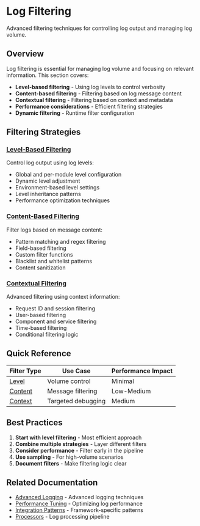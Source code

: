# Log Filtering

Advanced filtering techniques for controlling log output and managing log volume.

## Overview

Log filtering is essential for managing log volume and focusing on relevant information. This section covers:

- **Level-based filtering** - Using log levels to control verbosity
- **Content-based filtering** - Filtering based on log message content
- **Contextual filtering** - Filtering based on context and metadata
- **Performance considerations** - Efficient filtering strategies
- **Dynamic filtering** - Runtime filter configuration

## Filtering Strategies

### [Level-Based Filtering](filtering-levels.md)

Control log output using log levels:
- Global and per-module level configuration
- Dynamic level adjustment
- Environment-based level settings
- Level inheritance patterns
- Performance optimization techniques

### [Content-Based Filtering](filtering-content.md)

Filter logs based on message content:
- Pattern matching and regex filtering
- Field-based filtering
- Custom filter functions
- Blacklist and whitelist patterns
- Content sanitization

### [Contextual Filtering](filtering-context.md)

Advanced filtering using context information:
- Request ID and session filtering
- User-based filtering
- Component and service filtering
- Time-based filtering
- Conditional filtering logic

## Quick Reference

| Filter Type | Use Case | Performance Impact |
|-------------|----------|-------------------|
| [Level](filtering-levels.md) | Volume control | Minimal |
| [Content](filtering-content.md) | Message filtering | Low-Medium |
| [Context](filtering-context.md) | Targeted debugging | Medium |

## Best Practices

1. **Start with level filtering** - Most efficient approach
2. **Combine multiple strategies** - Layer different filters
3. **Consider performance** - Filter early in the pipeline
4. **Use sampling** - For high-volume scenarios
5. **Document filters** - Make filtering logic clear

## Related Documentation

- [Advanced Logging](../advanced.md) - Advanced logging techniques
- [Performance Tuning](../performance.md) - Optimizing log performance
- [Integration Patterns](patterns.md) - Framework-specific patterns
- [Processors](processors.md) - Log processing pipeline